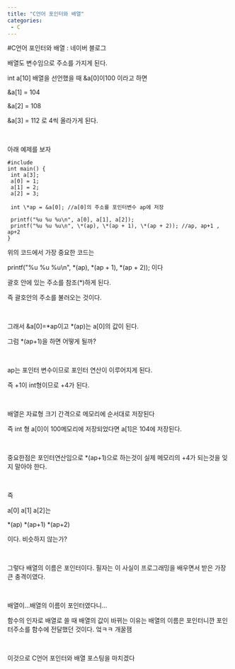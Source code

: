 ```yaml
---
title: "C언어 포인터와 배열"
categories:
 - C
---
```

#C언어 포인터와 배열 : 네이버 블로그







배열도 변수임으로 주소를 가지게 된다.

int a[10] 배열을 선언했을 때 &a[0]이100 이라고 하면

&a[1] = 104

&a[2] = 108

&a[3] = 112 로 4씩 올라가게 된다.

​

아래 예제를 보자




 




```
#include
int main() {
 int a[3];
 a[0] = 1;
 a[1] = 2;
 a[2] = 3;
 
 int \*ap = &a[0]; //a[0]의 주소를 포인터변수 ap에 저장
 
 printf("%u %u %u\n", a[0], a[1], a[2]);
 printf("%u %u %u\n", \*(ap), \*(ap + 1), \*(ap + 2)); //ap, ap+1 , ap+2
}
```





 


위의 코드에서 가장 중요한 코드는

printf("%u %u %u\n", \*(ap), \*(ap + 1), \*(ap + 2)); 이다

괄호 안에 있는 주소를 참조(\*)하게 된다.

즉 괄호안의 주소를 불러오는 것이다.

​

그래서 &a[0]=\*ap이고 \*(ap)는 a[0]의 값이 된다.

그럼 \*(ap+1)을 하면 어떻게 될까?

​

ap는 포인터 변수이므로 포인터 연산이 이루어지게 된다.

즉 +1이 int형이므로 +4가 된다.

​

배열은 자료형 크기 간격으로 메모리에 순서대로 저장된다

즉 int 형 a[0]이 100메모리에 저장되었다면 a[1]은 104에 저장된다.

​

중요한점은 포인터연산임으로 \*(ap+1)으로 하는것이 실제 메모리의 +4가 되는것을 잊지 말아야 한다.

​

즉

a[0] a[1] a[2]는

\*(ap) \*(ap+1) \*(ap+2)

이다. 비슷하지 않는가?

​

그렇다 배열의 이름은 포인터이다. 필자는 이 사실이 프로그래밍을 배우면서 받은 가장 큰 충격이였다.

​

배열이...배열의 이름이 포인터였다니...

함수의 인자로 배열로 쓸 때 배열의 값이 바뀌는 이유는 배열의 이름은 포인터니깐 포인터주소를 함수에 전달했던 것이다. 엌ㅋㅋ 개꿀잼

​

이것으로 C언어 포인터와 배열 포스팅을 마치겠다

​

​

​

​

​




 

